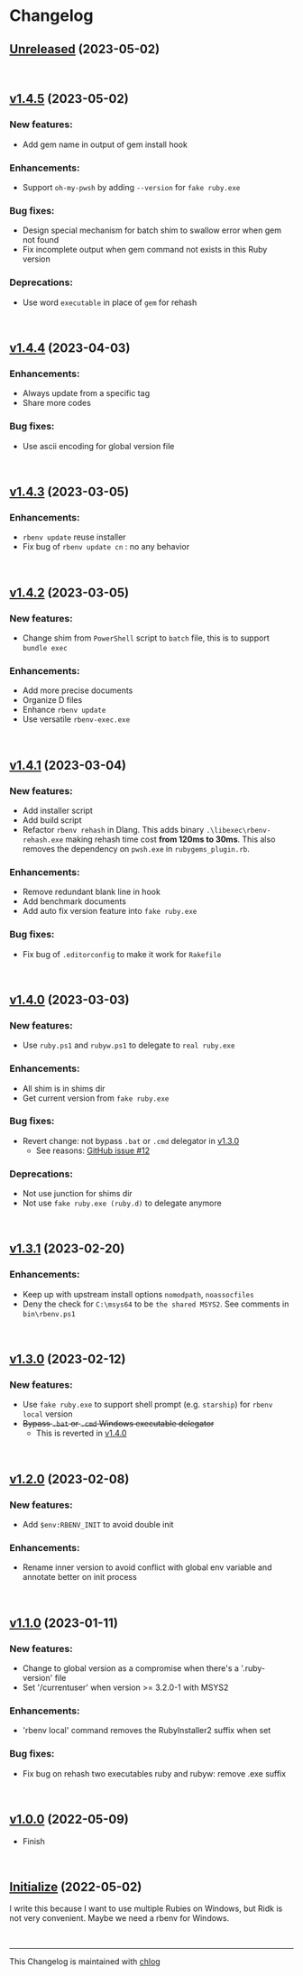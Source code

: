 # Changelog

## [Unreleased](#) (2023-05-02)

<br>

## [v1.4.5](#) (2023-05-02)

### New features:

- Add gem name in output of gem install hook

### Enhancements:

- Support `oh-my-pwsh` by adding `--version` for `fake ruby.exe`

### Bug fixes:

- Design special mechanism for batch shim to swallow error when gem not found
- Fix incomplete output when gem command not exists in this Ruby version

### Deprecations:

- Use word `executable` in place of `gem` for rehash

<br>

## [v1.4.4](#) (2023-04-03)

### Enhancements:

- Always update from a specific tag
- Share more codes

### Bug fixes:

- Use ascii encoding for global version file

<br>

## [v1.4.3](#) (2023-03-05)

### Enhancements:

- `rbenv update` reuse installer
- Fix bug of `rbenv update cn` : no any behavior

<br>

## [v1.4.2](#) (2023-03-05)

### New features:

- Change shim from `PowerShell` script to `batch` file, this is to support `bundle exec`

### Enhancements:

- Add more precise documents
- Organize D files
- Enhance `rbenv update`
- Use versatile `rbenv-exec.exe`

<br>

## [v1.4.1](#) (2023-03-04)

### New features:

- Add installer script
- Add build script
- Refactor `rbenv rehash` in Dlang. This adds binary `.\libexec\rbenv-rehash.exe` making rehash time cost **from 120ms to 30ms**. This also removes the dependency on `pwsh.exe` in `rubygems_plugin.rb`.

### Enhancements:

- Remove redundant blank line in hook
- Add benchmark documents
- Add auto fix version feature into `fake ruby.exe`

### Bug fixes:

- Fix bug of `.editorconfig` to make it work for `Rakefile`

<br>

## [v1.4.0](#) (2023-03-03)

### New features:

- Use `ruby.ps1` and `rubyw.ps1` to delegate to `real ruby.exe`

### Enhancements:

- All shim is in shims dir
- Get current version from `fake ruby.exe`

### Bug fixes:

- Revert change: not bypass `.bat` or `.cmd` delegator in [v1.3.0]()
    - See reasons: [GitHub issue #12](https://github.com/ccmywish/rbenv-for-windows/issues/12)

### Deprecations:

- Not use junction for shims dir
- Not use `fake ruby.exe (ruby.d)` to delegate anymore

<br>

## [v1.3.1](#) (2023-02-20)

### Enhancements:

- Keep up with upstream install options `nomodpath`, `noassocfiles`
- Deny the check for `C:\msys64` to be `the shared MSYS2`. See comments in `bin\rbenv.ps1`

<br>

## [v1.3.0](#) (2023-02-12)

### New features:

- Use `fake ruby.exe` to support shell prompt (e.g. `starship`) for `rbenv local` version
- ~~Bypass `.bat` or `.cmd` Windows executable delegator~~
    - This is reverted in [v1.4.0]()

<br>

## [v1.2.0](#) (2023-02-08)

### New features:

- Add `$env:RBENV_INIT` to avoid double init

### Enhancements:

- Rename inner version to avoid conflict with global env variable and annotate better on init process

<br>

## [v1.1.0](#) (2023-01-11)

### New features:

- Change to global version as a compromise when there's a '.ruby-version' file
- Set '/currentuser' when version >= 3.2.0-1 with MSYS2

### Enhancements:

- 'rbenv local' command removes the RubyInstaller2 suffix when set

### Bug fixes:

- Fix bug on rehash two executables ruby and rubyw: remove .exe suffix

<br>

## [v1.0.0](#) (2022-05-09)

- Finish

<br>

## [Initialize](#) (2022-05-02)

I write this because I want to use multiple Rubies on Windows, but Ridk is not very convenient. Maybe we need a rbenv for Windows.

<br>

<hr>

This Changelog is maintained with [chlog](https://github.com/ccmywish/chlog)

